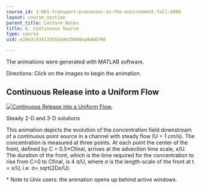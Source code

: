 ```yaml
---
course_id: 1-061-transport-processes-in-the-environment-fall-2008
layout: course_section
parent_title: Lecture Notes
title: 6. Continuous Source
type: course
uid: e28e3c934133555dde35040ea9a6674d

---
```


The animations were generated with MATLAB software.

Directions: Click on the images to begin the animation.

Continuous Release into a Uniform Flow
--------------------------------------

[![Continuous Release into a Uniform Flow.](/courses/civil-and-environmental-engineering/1-061-transport-processes-in-the-environment-fall-2008/lecture-notes/movie_6.jpg)](/coursemedia/1-061-transport-processes-in-the-environment-fall-2008/6420ab7bb12f3aefac798bc923f177d3_anim6.avi)

Steady 2-D and 3-D solutions

This animation depicts the evolution of the concentration field downstream of a continuous point source in a channel with steady flow (U = 1 cm/s). The concentration is measured at three points. At each point the center of the front, defined by C = 0.5\*Cfinal, arrives at the advection time scale, x/U. The duration of the front, which is the time required for the concentration to rise from C=0 to Cfinal, is 4 σ/U, where σ is the length-scale of the front at t = x/U, i.e. σ= sqrt(2Dx/U).

\* Note to Unix users: the animation opens up behind active windows.
